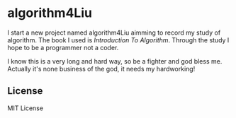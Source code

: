 # algorithm4Liu

I start a new project named algorithm4Liu aimming to record my study of algorithm. The book I used is *Introduction To Algorithm*. Through the study I hope to be a programmer not a coder.

I know this is a very long and hard way, so be a fighter and god bless me. Actually it's none business of the god, it needs my hardworking!

## License

MIT License
